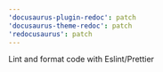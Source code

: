 ```yaml
---
'docusaurus-plugin-redoc': patch
'docusaurus-theme-redoc': patch
'redocusaurus': patch
---
```


Lint and format code with Eslint/Prettier
